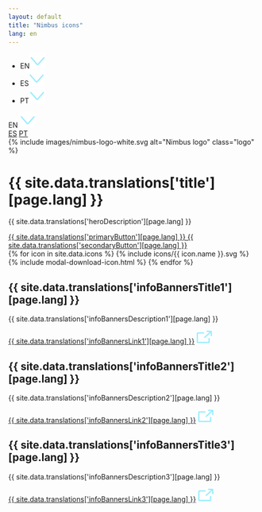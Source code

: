```yaml
---
layout: default
title: "Nimbus icons"
lang: en
---
```


<div class="container"> 
	<div class="row mt-4"> 
		<div class="col col-md-10">
			<div class="d-none">
				<ul class="m-0 text-primary">
					<li class="lang-position">EN<img src="assets/images/chevron-down.svg" alt="" class="mt-1 ml-1 svg-icon-primary"/></li>
					<li class="lang-position d-none">ES<img src="assets/images/chevron-down.svg" alt="" class="mt-1 ml-1 svg-icon-primary"/></li>
					<li class="lang-position d-none">PT<img src="assets/images/chevron-down.svg" alt="" class="mt-1 ml-1 svg-icon-primary"/></li>
				</ul>
			</div>
			<div class="dropdown">
			  <a id="dropdown" class="btn text-primary">EN <img src="assets/images/chevron-down.svg" alt="" class="mt-1 ml-1 svg-icon-primary"/></a>
			  <div class="dropdown-content">
			    <a href="#">ES</a>
			    <a href="#">PT</a>
			  </div>
			</div>
			{% include images/nimbus-logo-white.svg alt="Nimbus logo" class="logo" %}
			<div class="hero justify-content-left"> 
				<h1 class="hero-title mb-0">
				{{ site.data.translations['title'][page.lang] }}
				</h1>
				<p class="mt-0 mb-5">
				{{ site.data.translations['heroDescription'][page.lang] }}
				</p>
				<span>
					<a class="btn btn-primary mr-3" href="www.tiendanube.com">{{ site.data.translations['primaryButton'][page.lang] }} </a>
					<a class="btn btn-link" href="www.tiendanube.com"> {{ site.data.translations['secondaryButton'][page.lang] }} </a>
				</span> 
			</div>
		</div>
	</div>
	<div class="row mt-5">
		<div class="col col-md-10 icon-gallery-wrapper">
			{% for icon in site.data.icons %}
			    <span data-name="{{ icon.name }}" data-url="icons/{{ icon.name }}.svg" class="js-icon icon-gallery-item">
			    	{% include icons/{{ icon.name }}.svg %}
			    	{% include modal-download-icon.html %}
			    </span>
			{% endfor %}
			<div class="js-icon-gallery-end icon-gallery-end"></div>
		</div>
	</div>
	<div class="row my-5 align-items-center"> 
		<div class="col-12 col-md-4 m-0"> 
			<h2 class="mb-1">{{ site.data.translations['infoBannersTitle1'][page.lang] }}</h2>
			<p class="m-0 mb-2">{{ site.data.translations['infoBannersDescription1'][page.lang] }}</p>
			<a class="btn-link font-s" href="www.tiendanube.com">{{ site.data.translations['infoBannersLink1'][page.lang] }}</a>
			<img src="assets/images/external-link-2.svg" class="mt-1 ml-1 svg-icon-primary"/>
		</div>
		<div class="col-12 col-md-4 m-0"> 
			<h2 class="mb-1">{{ site.data.translations['infoBannersTitle2'][page.lang] }}</h2>
			<p class="mt-0 mb-2">{{ site.data.translations['infoBannersDescription2'][page.lang] }}</p>
			<a class="btn-link font-s" href="https://github.com/TiendaNube/nimbus-icons">{{ site.data.translations['infoBannersLink2'][page.lang] }}</a>
			<img src="assets/images/external-link-2.svg" class="mt-1 ml-1 svg-icon-primary"/>
		</div>
		<div class="col-12 col-md-4 m-0"> 
			<h2 class="mb-1">{{ site.data.translations['infoBannersTitle3'][page.lang] }}</h2>
			<p class="mt-0 mb-2">{{ site.data.translations['infoBannersDescription3'][page.lang] }}</p>
			<a class="btn-link font-s" href="www.tiendanube.com">{{ site.data.translations['infoBannersLink3'][page.lang] }}</a> 
			<img src="assets/images/external-link-2.svg" class="mt-1 ml-1 svg-icon-primary"/>
		</div>
	</div>
	<div class="row justify-content-center"> 
		<div class="col-md-6"> 
		</div>
	</div>
</div>